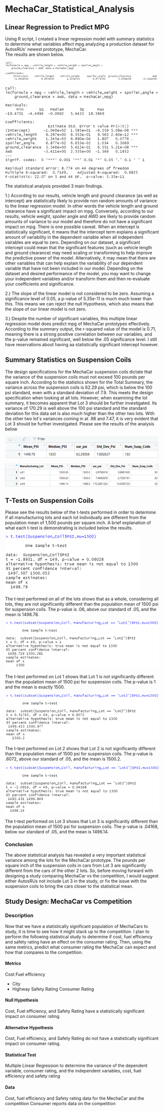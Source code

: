 # MechaCar_Statistical_Analysis
## Linear Regression to Predict MPG
Using R script, I created a linear regression model with summary statistics to determine what variables affect mpg analyzing a production dataset for AutosRUs' newest prototype, MechaCar.  
The results are shown below.


![Linear Regression.png](https://github.com/JeremyKRay/MechaCar_Statistical_Analysis/blob/d8298876238e1068df1db1b2cb7894e753fb15e9/Linear%20Regression.png)


![Linear Regression and Summary.png](https://github.com/JeremyKRay/MechaCar_Statistical_Analysis/blob/33132bae122ac66c3498323fb817d23d4d1f07aa/Linear%20Regression%20and%20Summary.png)

The statistical analysis provided 3 main findings.

1.) According to our results, vehicle length and ground clearance (as well as intercept) are statistically likely to provide non random amounts of variance to the linear regression model. In other words the vehicle length and ground clearance have a significant impact on mpg. Conversely, according to our results, vehicle weight, spoiler angle and AWD are likely to provide random amounts of variance to our model and therefore do not have a significant impact on mpg. There is one possible caveat. When an intercept is statistically significant, it means that the intercept term explains a significant amount of variability in the dependent variable when all independent vairables are equal to zero. Depending on our dataset, a significant intercept could mean that the significant features (such as vehicle length and ground clearance) may need scaling or transforming to help improve the predictive power of the model. Alternatively, it may mean that there are other variables that can help explain the variability of our dependent variable that have not been included in our model. Depending on the dataset and desired performance of the model, you may want to change your independent variables and/or transform them and then re-evaluate your coefficients and significance. 

2.) The slope of the linear model is not considered to be zero. Assuming a significance level of 0.05, a p-value of 5.35e-11 is much much lower than this. This means we can reject the null Hypothesis, which also means that the slope of our linear model is not zero. 

3.) Despite the number of significant variables, this multiple linear regression model does predict mpg of MechaCar prototypes effectively. According to the summary output, the r-squared value of the model is 0.71, meaning there is a strong positive correlation between our variables, and the p-value remained significant, well below the .05 significance level. I still have reservations about having aa statistically significant intercept however.

## Summary Statistics on Suspension Coils
The design specifications for the MechaCar suspension coils dictate that the variance of the suspension coils must not exceed 100 pounds per square inch. According to the statistics shown for the Total Summary, the variance across the suspension coils is 62.29 psi, which is below the 100 psi standard, even with a standard deviation of 7.9. This meets the design specification when looking at all lots. However, when examining the lot summary, it becomes apparent that Lot 3 should be further investigated. Its variance of 170.29 is well above the 100 psi standard and the standard deviation for this data set is also much higher than the other two lots. With the other two lot's variances coming in at .98 and 7.47, it is very evident that Lot 3 should be further investigated. Please see the results of the analysis below


![Total Summary.png](https://github.com/JeremyKRay/MechaCar_Statistical_Analysis/blob/ae6863526ba95d351d97a69e178e63225fb51bfc/Total%20Summary.png)


![Lot Summary](https://github.com/JeremyKRay/MechaCar_Statistical_Analysis/blob/e3b61697c50cabd604162f33a82a58952235eaa0/Lot%20Summary.png)


## T-Tests on Suspension Coils
Please see the results below of the t-tests performed in order to determine if all manufacturing lots and each lot individually are different from the population mean of 1,500 pounds per square inch. A brief explanation of what each t-test is demonstrating is included below the results.

![All Lots](https://github.com/JeremyKRay/MechaCar_Statistical_Analysis/blob/e93f55259d0839e706e5e810689baf6e5269f7f5/All%20Lots.png)

The t-test performed on all of the lots shows that as a whole, considering all lots, they are not significantly different than the population mean of 1500 psi for suspension coils. The p-value is .06, above our standard of .05, and the mean is 1498.78.


![Lot 1](https://github.com/JeremyKRay/MechaCar_Statistical_Analysis/blob/d2e1bec35dbb3601eddd7f80ccbf2bd687f5135c/Lot%201.png)


The t-test performed on Lot 1 shows that Lot 1 is not significantly different than the population mean of 1500 psi for suspension coils. The p-value is 1 and the mean is exactly 1500.

![Lot 2](https://github.com/JeremyKRay/MechaCar_Statistical_Analysis/blob/d2e1bec35dbb3601eddd7f80ccbf2bd687f5135c/Lot%202.png)

The t-test performed on Lot 2 shows that Lot 2 is not significantly different than the population mean of 1500 psi for suspension coils. The p-value is .6072, above our standard of .05, and the mean is 1500.2.


![Lot 3](https://github.com/JeremyKRay/MechaCar_Statistical_Analysis/blob/d2e1bec35dbb3601eddd7f80ccbf2bd687f5135c/Lot%203.png)


The t-test performed on Lot 3 shows that Lot 3 is significantly different than the population mean of 1500 psi for suspension coils. The p-value is .04168, below our standard of .05, and the mean is 1496.14.

### Conclusion
The above statistical analysis has revealed a very important statistical variance among the lots for the MechaCar prototype. The pounds per square inch of the suspension coils in cars from Lot 3 are significantly different from the cars of the other 2 lots. So, before moving forward with designing a study comparing MechaCar vs the competition, I would suggest either AutosRUs not include Lot 3 in the study, or fix the issue with the suspension coils to bring the cars closer to the statistical mean.

## Study Design: MechaCar vs Competition
### Description
Now that we have a statistically significant population of MechaCars to study, it is time to see how it might stack up to the competition. I plan to perform the following statistical study to determine if cost, fuel efficiency and safety rating have an effect on the consumer rating. Then, using the same metrics, predict what consumer rating the MechaCar can expect and how that compares to the competition.

#### Metrics

Cost
Fuel efficiency
  - City
  - Highway
Safety Rating
Consumer Rating

#### Null Hypothesis
Cost, Fuel efficiency, and Safety Rating have a statistically significant impact on consumer rating.  

#### Alternative Hypothesis
Cost, Fuel efficiency, and Safety Rating do not have a statistically significant impact on consumer rating.

#### Statistical Test
Multiple Linear Regression to determine the variance of the dependent variable, consumer rating, and the independent variables, cost, fuel efficiency and safety rating

#### Data
Cost, fuel efficiency and Safety rating data for the MechaCar and the competition
Consumer reports data on the competition
